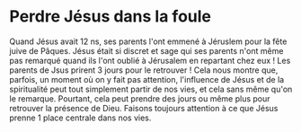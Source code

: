 # Perdre Jésus dans la foule

Quand Jésus avait 12 ns, ses parents l'ont emmené à Jéruslem pour la fête juive de Pâques.
Jésus était si discret et sage qui ses parents n'ont même pas remarqué quand ils l'ont oublié à Jérusalem en repartant chez eux !
Les parents de Jsus prirent 3 jours pour le retrouver !
Cela nous montre que, parfois, un moment où on y fait pas attention, l'influence de Jésus et de la spiritualité peut tout simplement partir de nos vies, et cela sans même qu'on le remarque.
Pourtant, cela peut prendre des jours ou même plus pour retrouver la présence de Dieu. 
Faisons toujours attention à ce que Jésus prenne 1 place centrale dans nos vies.
